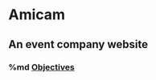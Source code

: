 # Amicam

## An event company website

### %md <a href="https://drive.google.com/file/d/1bWS3h0mGsje29-M4QrgD33dAjSkYr_M_/view?usp=sharing" target="_blank" title="Amicam Objectives">Objectives</a>



